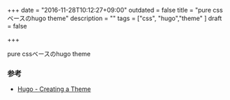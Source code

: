 +++
date = "2016-11-28T10:12:27+09:00"
outdated = false
title = "pure cssベースのhugo theme"
description = ""
tags = ["css", "hugo","theme"
]
draft = false

+++

pure cssベースのhugo theme

### 参考

- [Hugo \- Creating a Theme](https://gohugo.io/themes/customizing)

